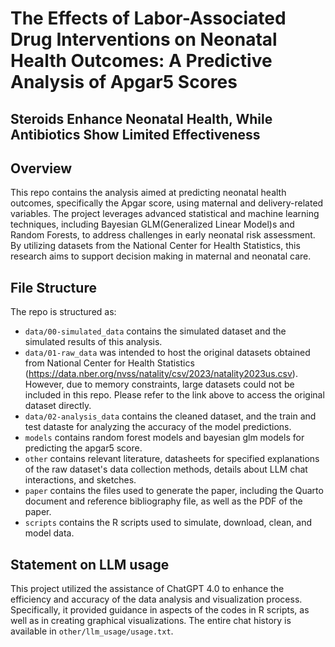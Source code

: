 # The Effects of Labor-Associated Drug Interventions on Neonatal Health Outcomes: A Predictive Analysis of Apgar5 Scores
## Steroids Enhance Neonatal Health, While Antibiotics Show Limited Effectiveness

## Overview

This repo contains the analysis aimed at predicting neonatal health outcomes, specifically the Apgar score, using maternal and delivery-related variables. The project leverages advanced statistical and machine learning techniques, including Bayesian GLM(Generalized Linear Model)s and Random Forests, to address challenges in early neonatal risk assessment. By utilizing datasets from the National Center for Health Statistics, this research aims to support decision making in maternal and neonatal care.


## File Structure

The repo is structured as:

-   `data/00-simulated_data` contains the simulated dataset and the simulated results of this analysis.
-   `data/01-raw_data` was intended to host the original datasets obtained from National Center for Health Statistics (https://data.nber.org/nvss/natality/csv/2023/natality2023us.csv). However, due to memory constraints, large datasets could not be included in this repo. Please refer to the link above to access the original dataset directly.
-   `data/02-analysis_data` contains the cleaned dataset, and the train and test dataste for analyzing the accuracy of the model predictions.
-   `models` contains random forest models and bayesian glm models for predicting the apgar5 score. 
-   `other` contains relevant literature, datasheets for specified explanations of the raw dataset's data collection methods, details about LLM chat interactions, and sketches.
-   `paper` contains the files used to generate the paper, including the Quarto document and reference bibliography file, as well as the PDF of the paper. 
-   `scripts` contains the R scripts used to simulate, download, clean, and model data.


## Statement on LLM usage

This project utilized the assistance of ChatGPT 4.0 to enhance the efficiency and accuracy of the data analysis and visualization process. Specifically, it provided guidance in aspects of the codes in R scripts, as well as in creating graphical visualizations. The entire chat history is available in `other/llm_usage/usage.txt`.
